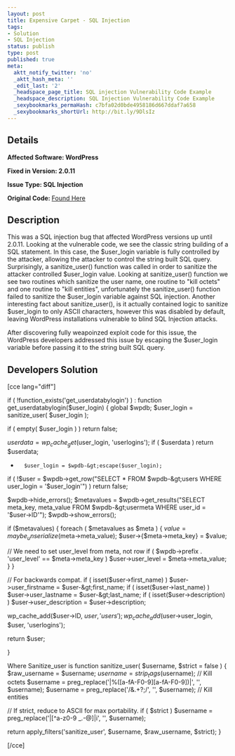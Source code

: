```yaml
---
layout: post
title: Expensive Carpet - SQL Injection
tags:
- Solution
- SQL Injection
status: publish
type: post
published: true
meta:
  aktt_notify_twitter: 'no'
  _aktt_hash_meta: ''
  _edit_last: '2'
  _headspace_page_title: SQL injection Vulnerability Code Example
  _headspace_description: SQL Injection Vulnerability Code Example
  _sexybookmarks_permaHash: c7bfa02d0bde4958186d667ddaf7a658
  _sexybookmarks_shortUrl: http://bit.ly/9DlsIz
---
```

## Details
<strong>__Affected Software:__ WordPress</strong>

<strong>__Fixed in Version:__  2.0.11</strong>

<strong>__Issue Type:__ SQL Injection</strong>

<strong>Original Code: </strong><a href="http://spotthevuln.com/2009/12/expensive-carpet/">Found Here</a>
## Description
This was a SQL injection bug that affected WordPress versions up until 2.0.11.  Looking at the vulnerable code, we see the classic string building of a SQL statement.  In this case, the $user_login variable is fully controlled by the attacker, allowing the attacker to control the string built SQL query.  Surprisingly, a sanitize_user() function was called in order to sanitize the attacker controlled $user_login value.  Looking at sanitize_user() function we see two routines which sanitize the user name, one routine to "kill octets" and one routine to "kill entities", unfortunately the sanitize_user() function failed to sanitize the $user_login variable against SQL injection.  Another interesting fact about sanitize_user(), is it actually contained logic to sanitize $user_login to only ASCII characters, however this was disabled by default, leaving WordPress installations vulnerable to blind SQL Injection attacks.

After discovering fully weapoinzed exploit code for this issue, the WordPress developers addressed this issue by escaping the $user_login variable before passing it to the string built SQL query.
## Developers Solution
[cce lang="diff"]

if ( !function_exists('get_userdatabylogin') ) :
function get_userdatabylogin($user_login) {
global $wpdb;
$user_login = sanitize_user( $user_login );

if ( empty( $user_login ) )
return false;

$userdata = wp_cache_get($user_login, 'userlogins');
if ( $userdata )
return $userdata;
+       $user_login = $wpdb-&gt;escape($user_login);

if ( !$user = $wpdb-&gt;get_row("SELECT * FROM $wpdb-&gt;users WHERE user_login = '$user_login'") )
return false;

$wpdb-&gt;hide_errors();
$metavalues = $wpdb-&gt;get_results("SELECT meta_key, meta_value FROM $wpdb-&gt;usermeta WHERE user_id = '$user-&gt;ID'");
$wpdb-&gt;show_errors();

if ($metavalues) {
foreach ( $metavalues as $meta ) {
$value = maybe_unserialize($meta-&gt;meta_value);
$user-&gt;{$meta-&gt;meta_key} = $value;

// We need to set user_level from meta, not row
if ( $wpdb-&gt;prefix . 'user_level' == $meta-&gt;meta_key )
$user-&gt;user_level = $meta-&gt;meta_value;
}
}

// For backwards compat.
if ( isset($user-&gt;first_name) )
$user-&gt;user_firstname = $user-&gt;first_name;
if ( isset($user-&gt;last_name) )
$user-&gt;user_lastname = $user-&gt;last_name;
if ( isset($user-&gt;description) )
$user-&gt;user_description = $user-&gt;description;

wp_cache_add($user-&gt;ID, $user, 'users');
wp_cache_add($user-&gt;user_login, $user, 'userlogins');

return $user;

}

Where Sanitize_user is
function sanitize_user( $username, $strict = false ) {
$raw_username = $username;
$username = strip_tags($username);
// Kill octets
$username = preg_replace('|%([a-fA-F0-9][a-fA-F0-9])|', '', $username);
$username = preg_replace('/&amp;.+?;/', '', $username); // Kill entities

// If strict, reduce to ASCII for max portability.
if ( $strict )
$username = preg_replace('|[^a-z0-9 _.\-@]|i', '', $username);

return apply_filters('sanitize_user', $username, $raw_username, $strict);
}

[/cce] 
